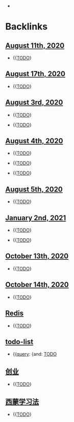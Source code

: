 - 

# Backlinks
## [August 11th, 2020](<August 11th, 2020.md>)
- {{[TODO](<TODO.md>)}

## [August 17th, 2020](<August 17th, 2020.md>)
- {{[TODO](<TODO.md>)}

## [August 3rd, 2020](<August 3rd, 2020.md>)
- {{[TODO](<TODO.md>)}

- {{[TODO](<TODO.md>)}

## [August 4th, 2020](<August 4th, 2020.md>)
- {{[TODO](<TODO.md>)}

- {{[TODO](<TODO.md>)}

- {{[TODO](<TODO.md>)}

## [August 5th, 2020](<August 5th, 2020.md>)
- {{[TODO](<TODO.md>)}

## [January 2nd, 2021](<January 2nd, 2021.md>)
- {{[TODO](<TODO.md>)}

- {{[TODO](<TODO.md>)}

## [October 13th, 2020](<October 13th, 2020.md>)
- {{[TODO](<TODO.md>)}

## [October 14th, 2020](<October 14th, 2020.md>)
- {{[TODO](<TODO.md>)}

## [Redis](<Redis.md>)
- {{[TODO](<TODO.md>)}

## [todo-list](<todo-list.md>)
- {{[query](<query.md>):  {and: [TODO](<TODO.md>)

## [创业](<创业.md>)
- {{[TODO](<TODO.md>)}

## [西蒙学习法](<西蒙学习法.md>)
- {{[TODO](<TODO.md>)}

